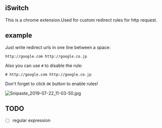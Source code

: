 ## iSwitch

This is a chrome extension.Used for custom redirect rules for http request.

## example

Just write redirect urls in one line between a space:

```
http://google.com http://google.co.jp
```

Also you can use `#` to disable the rule:

```
# http://google.com http://google.co.jp
```

Don't forget to click `OK` button to enable rules!

![Snipaste_2019-07-22_11-03-50.jpg](https://i.loli.net/2019/07/22/5d3527e015aa799382.jpg)

## TODO

- [ ] regular expression